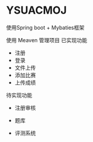 # YSUACMOJ
使用Spring boot + Mybaties框架

使用 Meaven 管理项目
已实现功能
- 注册
- 登录
- 文件上传
- 添加比赛
- 上传成绩

待实现功能
- 注册审核

- 题库
- 评测系统
